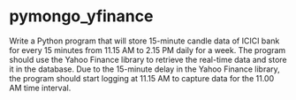 # pymongo_yfinance
Write a Python program that will store 15-minute candle data of ICICI bank for every 15 minutes from 11.15 AM to 2.15 PM daily for a week. The program should use the Yahoo Finance library to retrieve the real-time data and store it in the database. Due to the 15-minute delay in the Yahoo Finance library, the program should start logging at 11.15 AM to capture data for the 11.00 AM time interval.
